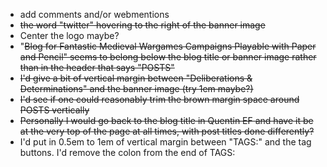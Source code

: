 - add comments and/or webmentions
- ~~the word "twitter" hovering to the right of the banner image~~
- Center the logo maybe?
- "~~Blog for Fantastic Medieval Wargames Campaigns Playable with Paper and Pencil" seems to belong below the blog title or banner image rather than in the header that says "POSTS"~~
- ~~I'd give a bit of vertical margin between "Deliberations & Determinations" and the banner image (try 1em maybe?)~~
- ~~I'd see if one could reasonably trim the brown margin space around POSTS vertically~~
- ~~Personally I would go back to the blog title in Quentin EF and have it be at the very top of the page at all times, with post titles done differently?~~
- I'd put in 0.5em to 1em of vertical margin between "TAGS:" and the tag buttons. I'd remove the colon from the end of TAGS:

